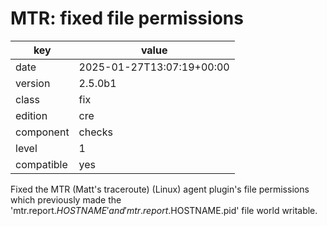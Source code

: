 [//]: # (werk v2)
# MTR: fixed file permissions

key        | value
---------- | ---
date       | 2025-01-27T13:07:19+00:00
version    | 2.5.0b1
class      | fix
edition    | cre
component  | checks
level      | 1
compatible | yes

Fixed the MTR (Matt's traceroute) (Linux) agent plugin's file permissions which previously made the 'mtr.report.$HOSTNAME' and 'mtr.report.$HOSTNAME.pid' file world writable.
